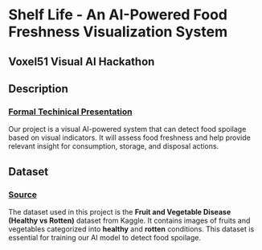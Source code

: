 # Shelf Life - An AI-Powered Food Freshness Visualization System
##  Voxel51 Visual AI Hackathon
## Description
### [Formal Techinical Presentation](https://www.figma.com/deck/e8Ry62KNgGrkL1ujO34vgK/voxel51-AI-visualization-presentation?node-id=28-5&t=mSvu7xzhBgGHMqPt-1)
Our project is a visual AI-powered system that can detect food spoilage based on visual indicators. It will assess food freshness and help provide relevant insight for consumption, storage, and disposal actions.
## Dataset
### [Source](https://www.kaggle.com/datasets/muhammad0subhan/fruit-and-vegetable-disease-healthy-vs-rotten/data)
The dataset used in this project is the **Fruit and Vegetable Disease (Healthy vs Rotten)** dataset from Kaggle. It contains images of fruits and vegetables categorized into **healthy** and **rotten** conditions. This dataset is essential for training our AI model to detect food spoilage.
